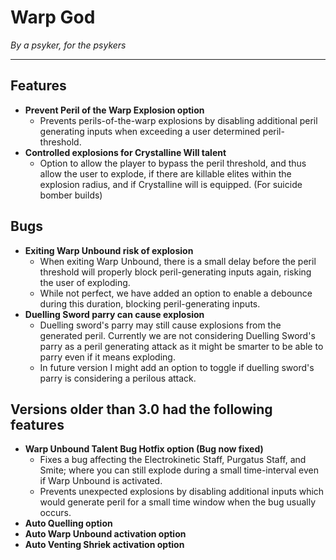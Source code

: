 # **Warp God**
_By a psyker, for the psykers_

---

## **Features**
- **Prevent Peril of the Warp Explosion option**
  - Prevents perils-of-the-warp explosions by disabling additional peril generating inputs when exceeding a user determined peril-threshold.
- **Controlled explosions for Crystalline Will talent**
  - Option to allow the player to bypass the peril threshold, and thus allow the user to explode, if there are killable elites within the explosion radius, and if Crystalline will is equipped. (For suicide bomber builds)
 
## **Bugs**
- **Exiting Warp Unbound risk of explosion**
  - When exiting Warp Unbound, there is a small delay before the peril threshold will properly block peril-generating inputs again, risking the user of exploding.
  - While not perfect, we have added an option to enable a debounce during this duration, blocking peril-generating inputs.
- **Duelling Sword parry can cause explosion**
  - Duelling sword's parry may still cause explosions from the generated peril. Currently we are not considering Duelling Sword's parry as a peril generating attack as it might be smarter to be able to parry even if it means exploding.
  - In future version I might add an option to toggle if duelling sword's parry is considering a perilous attack. 

## **Versions older than 3.0 had the following features**
- **Warp Unbound Talent Bug Hotfix option (Bug now fixed)**
  - Fixes a bug affecting the Electrokinetic Staff, Purgatus Staff, and Smite; where you can still explode during a small time-interval even if Warp Unbound is activated.
  - Prevents unexpected explosions by disabling additional inputs which would generate peril for a small time window when the bug usually occurs.
- **Auto Quelling option**
- **Auto Warp Unbound activation option**
- **Auto Venting Shriek activation option**
